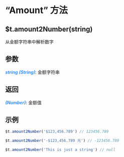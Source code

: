 # “Amount” 方法

## $t.amount2Number(string)

从金额字符串中解析数字

## 参数

<i style="color: #3492ff;font-weight: 700;">string (String)</i>: 金额字符串

## 返回

<i style="color: #3492ff;font-weight: 700;">(Number)</i>: 金额值

## 示例

```javascript
$t.amount2Number('$123,456.789') // 123456.789

$t.amount2Number('-$123,456.789 元') // -123456.789

$t.amount2Number('This is just a string') // null
```
